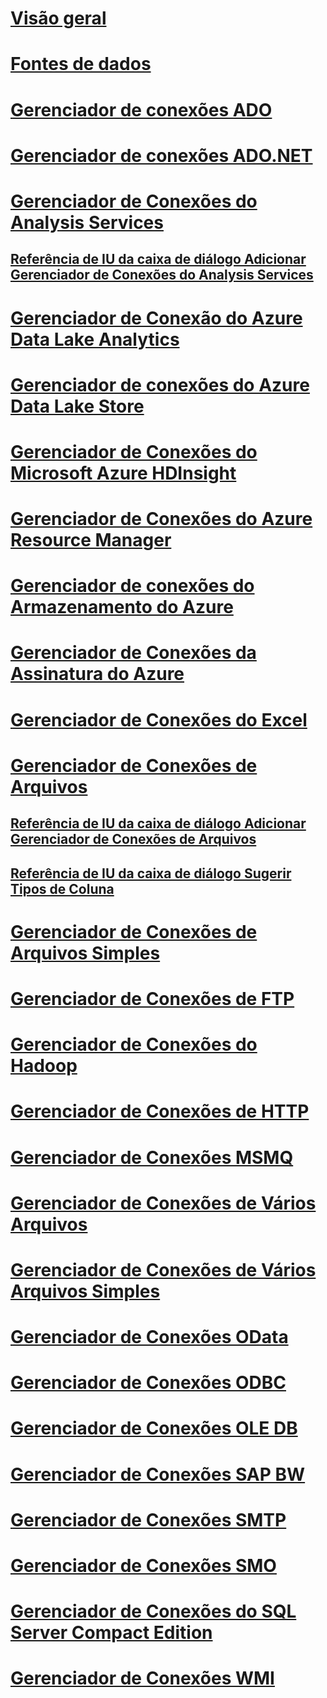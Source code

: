 # [Visão geral](integration-services-ssis-connections.md)  
# [Fontes de dados](data-sources.md)  
# [Gerenciador de conexões ADO](ado-connection-manager.md)  
# [Gerenciador de conexões ADO.NET](ado-net-connection-manager.md)  
# [Gerenciador de Conexões do Analysis Services](analysis-services-connection-manager.md)  
## [Referência de IU da caixa de diálogo Adicionar Gerenciador de Conexões do Analysis Services](add-analysis-services-connection-manager-dialog-box-ui-reference.md)  
# [Gerenciador de Conexão do Azure Data Lake Analytics](azure-data-lake-analytics-connection-manager.md) 
# [Gerenciador de conexões do Azure Data Lake Store](azure-data-lake-store-connection-manager.md)  
# [Gerenciador de Conexões do Microsoft Azure HDInsight](azure-hdinsight-connection-manager.md)  
# [Gerenciador de Conexões do Azure Resource Manager](azure-resource-manager-connection-manager.md)  
# [Gerenciador de conexões do Armazenamento do Azure](azure-storage-connection-manager.md)  
# [Gerenciador de Conexões da Assinatura do Azure](azure-subscription-connection-manager.md)  
# [Gerenciador de Conexões do Excel](excel-connection-manager.md)  
# [Gerenciador de Conexões de Arquivos](file-connection-manager.md)  
## [Referência de IU da caixa de diálogo Adicionar Gerenciador de Conexões de Arquivos](add-file-connection-manager-dialog-box-ui-reference.md)  
## [Referência de IU da caixa de diálogo Sugerir Tipos de Coluna](suggest-column-types-dialog-box-ui-reference.md)  
# [Gerenciador de Conexões de Arquivos Simples](flat-file-connection-manager.md)  
# [Gerenciador de Conexões de FTP](ftp-connection-manager.md)  
# [Gerenciador de Conexões do Hadoop](hadoop-connection-manager.md)  
# [Gerenciador de Conexões de HTTP](http-connection-manager.md)  
# [Gerenciador de Conexões MSMQ](msmq-connection-manager.md)  
# [Gerenciador de Conexões de Vários Arquivos](multiple-files-connection-manager.md)  
# [Gerenciador de Conexões de Vários Arquivos Simples](multiple-flat-files-connection-manager.md)  
# [Gerenciador de Conexões OData](odata-connection-manager.md)  
# [Gerenciador de Conexões ODBC](odbc-connection-manager.md)  
# [Gerenciador de Conexões OLE DB](ole-db-connection-manager.md)  
# [Gerenciador de Conexões SAP BW](sap-bw-connection-manager.md)  
# [Gerenciador de Conexões SMTP](smtp-connection-manager.md)  
# [Gerenciador de Conexões SMO](smo-connection-manager.md)  
# [Gerenciador de Conexões do SQL Server Compact Edition](sql-server-compact-edition-connection-manager.md)  
# [Gerenciador de Conexões WMI](wmi-connection-manager.md)  
